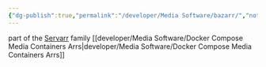 ```yaml
---
{"dg-publish":true,"permalink":"/developer/Media Software/bazarr/","noteIcon":""}
---
```



part of the [Servarr](https://wiki.servarr.com/) family
[[developer/Media Software/Docker Compose Media Containers Arrs\|developer/Media Software/Docker Compose Media Containers Arrs]]